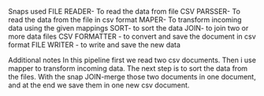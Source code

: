 Snaps used
FILE READER- To read the data from file
CSV PARSSER- To read the data from the file in csv format
MAPER- To transform incoming data using the given mappings
SORT- to sort the data 
JOIN- to join two or more data files
CSV FORMATTER - to convert  and save the document in csv format
FILE WRITER - to write and save the new data

Additional notes
In this pipeline first we read two csv documents. 
Then i use mapper to transform incoming data. The next step is to sort the data from the files. 
With the snap JOIN-merge those two documents in one document, and at the end we save them in one new csv document.
